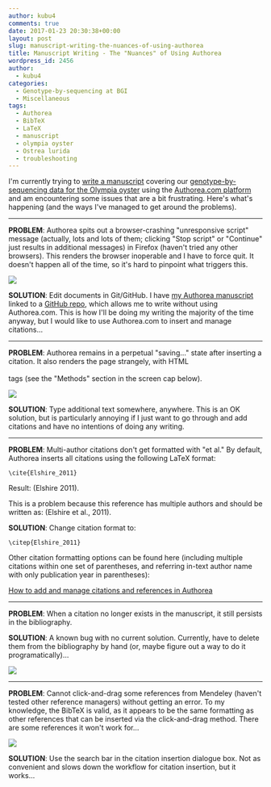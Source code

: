```yaml
---
author: kubu4
comments: true
date: 2017-01-23 20:30:38+00:00
layout: post
slug: manuscript-writing-the-nuances-of-using-authorea
title: Manuscript Writing - The "Nuances" of Using Authorea
wordpress_id: 2456
author:
  - kubu4
categories:
  - Genotype-by-sequencing at BGI
  - Miscellaneous
tags:
  - Authorea
  - BibTeX
  - LaTeX
  - manuscript
  - olympia oyster
  - Ostrea lurida
  - troubleshooting
---
```


I'm currently trying to [write a manuscript](https://github.com/kubu4/paper_oly_gbs) covering our [genotype-by-sequencing data for the Olympia oyster](https://github.com/RobertsLab/project-olympia.oyster-genomic/wiki/Genotype-by-sequencing-November-2015) using the [Authorea.com platform](https://www.authorea.com/users/4974/articles/149442) and am encountering some issues that are a bit frustrating. Here's what's happening (and the ways I've managed to get around the problems).





* * *





**PROBLEM**: Authorea spits out a browser-crashing "unresponsive script" message (actually, lots and lots of them; clicking "Stop script" or "Continue" just results in additional messages) in Firefox (haven't tried any other browsers). This renders the browser inoperable and I have to force quit. It doesn't happen all of the time, so it's hard to pinpoint what triggers this.



[![](https://eagle.fish.washington.edu/Arabidopsis/20170123_authorea_script_bug.png)](http://eagle.fish.washington.edu/Arabidopsis/20170123_authorea_script_bug.png)



**SOLUTION**: Edit documents in Git/GitHub. I have [my Authorea manuscript](https://www.authorea.com/users/4974/articles/149442) linked to a [GitHub repo](https://github.com/kubu4/paper_oly_gbs), which allows me to write without using Authorea.com. This is how I'll be doing my writing the majority of the time anyway, but I would like to use Authorea.com to insert and manage citations...





* * *





**PROBLEM**: Authorea remains in a perpetual "saving..." state after inserting a citation. It also renders the page strangely, with HTML <br></br> tags (see the "Methods" section in the screen cap below).

[![](https://eagle.fish.washington.edu/Arabidopsis/20170123_authorea_saving_bug.png)](http://eagle.fish.washington.edu/Arabidopsis/20170123_authorea_saving_bug.png)



**SOLUTION**: Type additional text somewhere, anywhere. This is an OK solution, but is particularly annoying if I just want to go through and add citations and have no intentions of doing any writing.





* * *





**PROBLEM**: Multi-author citations don't get formatted with "et al." By default, Authorea inserts all citations using the following LaTeX format:

`\cite{Elshire_2011}`

Result: (Elshire 2011).

This is a problem because this reference has multiple authors and should be written as: (Elshire et al., 2011).

**SOLUTION**: Change citation format to:

`\citep{Elshire_2011}`

Other citation formatting options can be found here (including multiple citations within one set of parentheses, and referring in-text author name with only publication year in parentheses):

[How to add and manage citations and references in Authorea](https://www.authorea.com/users/9932/articles/12628/_show_article)



* * *







**PROBLEM**: When a citation no longer exists in the manuscript, it still persists in the bibliography.

**SOLUTION**: A known bug with no current solution. Currently, have to delete them from the bibliography by hand (or, maybe figure out a way to do it programatically)...



[![](https://eagle.fish.washington.edu/Arabidopsis/20170123_authorea_bib_bug.png)](http://eagle.fish.washington.edu/Arabidopsis/20170123_authorea_bib_bug.png)





* * *





**PROBLEM**: Cannot click-and-drag some references from Mendeley (haven't tested other reference managers) without getting an error. To my knowledge, the BibTeX is valid, as it appears to be the same formatting as other references that can be inserted via the click-and-drag method. There are some references it won't work for...

[![](https://eagle.fish.washington.edu/Arabidopsis/20170123_authorea_bibtex_bug.png)](http://eagle.fish.washington.edu/Arabidopsis/20170123_authorea_bibtex_bug.png)



**SOLUTION**: Use the search bar in the citation insertion dialogue box. Not as convenient and slows down the workflow for citation insertion, but it works...


